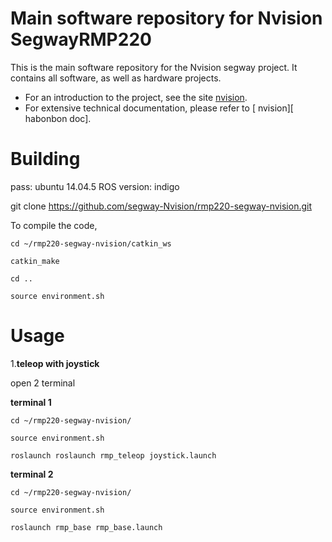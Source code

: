 # Main software repository for Nvision SegwayRMP220

This is the main software repository for the Nvision segway project. It contains all software, as well as hardware projects.

- For an introduction to the project, see the site [nvision](http:).
- For extensive technical documentation, please refer to [ nvision][ habonbon doc].

Building
========
pass: ubuntu 14.04.5
ROS version: indigo 

git clone https://github.com/segway-Nvision/rmp220-segway-nvision.git 

To compile the code, 

```
cd ~/rmp220-segway-nvision/catkin_ws

catkin_make

cd ..

source environment.sh
```

Usage
========

1.**teleop with joystick**

open 2 terminal

**terminal 1**

```bash=
cd ~/rmp220-segway-nvision/

source environment.sh

roslaunch roslaunch rmp_teleop joystick.launch
```

**terminal 2**

```bash=
cd ~/rmp220-segway-nvision/

source environment.sh

roslaunch rmp_base rmp_base.launch
```




